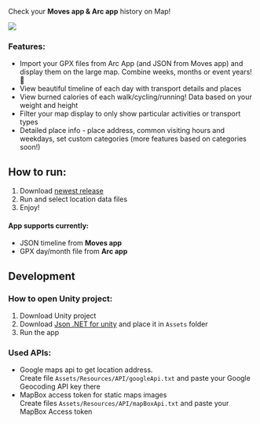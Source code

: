 Check your **Moves app & Arc app** history on Map!

![][image-1]

### Features:
- Import your GPX files from Arc App (and JSON from Moves app) and display them on the large map. Combine weeks, months or event years! 🤯
- View beautiful timeline of each day with transport details and places
- View burned calories of each walk/cycling/running! Data based on your weight and height
- Filter your map display to only show particular activities or transport types
- Detailed place info - place address, common visiting hours and weekdays, set custom categories (more features based on categories soon!)

## How to run:
1. Download [newest release][1]
2. Run and select location data files
3. Enjoy!

#### App supports currently:
- JSON timeline from **Moves app**
- GPX day/month file from **Arc app**

## Development
### How to open Unity project:
1. Download Unity project
2. Download [Json .NET for unity][2] and place it in `Assets` folder
3. Run the app

### Used APIs:
- Google maps api to get location address.  
	Create file `Assets/Resources/API/googleApi.txt` and paste your Google Geocoding API key there
- MapBox access token for static maps images  
	Create files `Assets/Resources/API/mapBoxApi.txt` and paste your MapBox Access token


[1]:	https://github.com/bionicl/MapMoves/releases
[2]:	https://assetstore.unity.com/packages/tools/input-management/json-net-for-unity-11347

[image-1]:	https://i.imgur.com/UF3jN7i.png